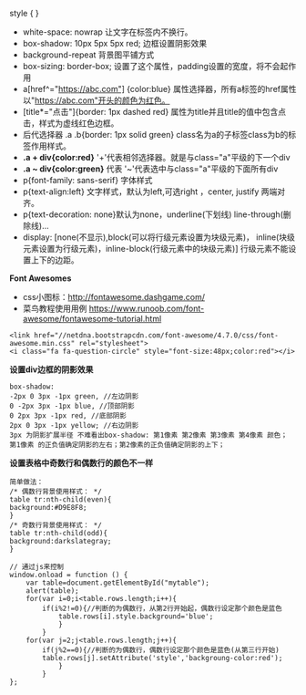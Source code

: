 style { }
-  white-space: nowrap  让文字在标签内不换行。
-  box-shadow: 10px 5px 5px red;  边框设置阴影效果
-  background-repeat 背景图平铺方式
-  box-sizing: border-box; 设置了这个属性，padding设置的宽度，将不会起作用
-  a[href^="https://abc.com"] {color:blue} 属性选择器，所有a标签的href属性以"https://abc.com"开头的颜色为红色。
-  [title*="点击"]{border: 1px dashed red} 属性为title并且title的值中包含点击，样式为虚线红色边框。
-  后代选择器 .a .b{border: 1px solid green}  class名为a的子标签class为b的标签作用样式。
-  **.a + div{color:red}**   '+'代表相邻选择器。就是与class="a"平级的下一个div
-  **.a ~ div{color:green}** 代表 '~'代表选中与class="a"平级的下面所有div
-  p{font-family: sans-serif} 字体样式
-  p{text-align:left} 文字样式，默认为left,可选right
，center, justify 两端对齐。
- p{text-decoration: none}默认为none，underline(下划线) line-through(删除线)...
- display: [none(不显示),block(可以将行级元素设置为块级元素)， inline(块级元素设置为行级元素)，inline-block(行级元素中的块级元素)] 行级元素不能设置上下的边距。

**Font Awesomes**
- css小图标：http://fontawesome.dashgame.com/
- 菜鸟教程使用用例 https://www.runoob.com/font-awesome/fontawesome-tutorial.html
```
<link href="//netdna.bootstrapcdn.com/font-awesome/4.7.0/css/font-awesome.min.css" rel="stylesheet">
<i class="fa fa-question-circle" style="font-size:48px;color:red"></i>
```

**设置div边框的阴影效果**
```
box-shadow:
-2px 0 3px -1px green, //左边阴影
0 -2px 3px -1px blue, //顶部阴影
0 2px 3px -1px red, //底部阴影
2px 0 3px -1px yellow; //右边阴影
3px 为阴影扩展半径 不难看出box-shadow: 第1像素 第2像素 第3像素 第4像素 颜色；
第1像素 的正负值确定阴影的左右；第2像素的正负值确定阴影的上下；
```

**设置表格中奇数行和偶数行的颜色不一样**
```
简单做法：
/* 偶数行背景使用样式： */
table tr:nth-child(even){
background:#D9E8F8;
}
/* 奇数行背景使用样式： */
table tr:nth-child(odd){
background:darkslategray;
}

// 通过js来控制
window.onload = function () {
    var table=document.getElementById("mytable");
    alert(table);
    for(var i=0;i<table.rows.length;i++){
        if(i%2!=0){//判断的为偶数行，从第2行开始起，偶数行设定那个颜色是蓝色
            table.rows[i].style.background='blue';
            }
        }
    for(var j=2;j<table.rows.length;j++){
        if(j%2==0){//判断的为偶数行，偶数行设定那个颜色是蓝色(从第三行开始)
        table.rows[j].setAttribute('style','backgroung-color:red');
            }
        }
};
```